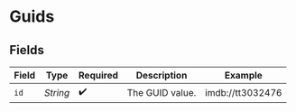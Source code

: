 # Guids


## Fields

| Field              | Type               | Required           | Description        | Example            |
| ------------------ | ------------------ | ------------------ | ------------------ | ------------------ |
| `id`               | *String*           | :heavy_check_mark: | The GUID value.    | imdb://tt3032476   |